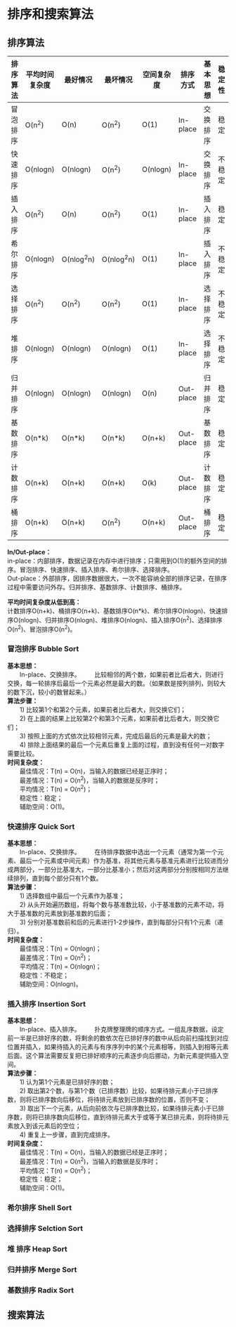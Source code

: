 # 排序和搜索算法
## 排序算法
排序算法 | 平均时间复杂度 | 最好情况 | 最坏情况 | 空间复杂度 | 排序方式 | 基本思想 | 稳定性
---- | ---- | ---- | ---- | ---- | ---- | ---- | ----
冒泡排序 | O(n<sup>2</sup>) | O(n) | O(n<sup>2</sup>) | O(1) | In-place | 交换排序 | 稳定
快速排序 | O(nlogn) | O(nlogn) | O(n<sup>2</sup>) | O(nlogn) | In-place | 交换排序 | 不稳定
插入排序 | O(n<sup>2</sup>) | O(n) | O(n<sup>2</sup>) | O(1) | In-place | 插入排序 | 稳定
希尔排序 | O(nlogn) | O(nlog<sup>2</sup>n) | O(nlog<sup>2</sup>n) | O(1) | In-place | 插入排序 | 不稳定
选择排序 | O(n<sup>2</sup>) | O(n<sup>2</sup>) | O(n<sup>2</sup>) | O(1) | In-place | 选择排序 | 不稳定
堆排序 | O(nlogn) | O(nlogn) | O(nlogn) | O(1) | In-place | 选择排序 | 不稳定
归并排序 | O(nlogn) | O(nlogn) | O(nlogn) | O(n) | Out-place | 归并排序 | 稳定
基数排序 | O(n*k) | O(n*k) | O(n*k) | O(n+k) | Out-place | 基数排序 | 稳定
计数排序 | O(n+k) | O(n+k) | O(n+k) | O(k) | Out-place | 计数排序 | 稳定
桶排序 | O(n+k) | O(n+k) | O(n<sup>2</sup>) | O(n+k) | Out-place | 桶排序 | 稳定

**In/Out-place：**  
in-place：内部排序，数据记录在内存中进行排序；只需用到O(1)的额外空间的排序。冒泡排序、快速排序、插入排序、希尔排序、选择排序。  
Out-place：外部排序，因排序数据很大，一次不能容纳全部的排序记录，在排序过程中需要访问外存。归并排序、基数排序、计数排序、桶排序。  

**平均时间复杂度从低到高：**  
计数排序O(n+k)、桶排序O(n+k)、基数排序O(n*k)、希尔排序O(nlogn)、快速排序O(nlogn)、归并排序O(nlogn)、堆排序O(nlogn)、插入排序O(n<sup>2</sup>)、选择排序O(n<sup>2</sup>)、冒泡排序O(n<sup>2</sup>)。

### 冒泡排序 Bubble Sort
**基本思想：**  
　　In-place、交换排序。
　　比较相邻的两个数，如果前者比后者大，则进行交换，每一轮排序后最后一个元素必然是最大的数。（如果数是按列排列，则较大的数下沉，较小的数冒起来。）  
**算法步骤：**  
　　1) 比较第1个和第2个元素，如果前者比后者大，则交换它们；  
　　2) 在上面的结果上比较第2个和第3个元素，如果前者比后者大，则交换它们；  
　　3) 按照上面的方式依次比较相邻元素，完成后最后的元素是最大的数；  
　　4) 排除上面结果的最后一个元素后重复上面的过程，直到没有任何一对数字需要比较。  
**时间复杂度：**  
　　最佳情况：T(n) = O(n)，当输入的数据已经是正序时；  
　　最差情况：T(n) = O(n<sup>2</sup>)，当输入的数据是反序时；  
　　平均情况：T(n) = O(n<sup>2</sup>)；  
　　稳定性：稳定；  
　　辅助空间：O(1)。  

### 快速排序 Quick Sort
**基本思想：**  
　　In-place、交换排序。
　　在待排序数据中选出一个元素（通常为第一个元素、最后一个元素或中间元素）作为基准，将其他元素与基准元素进行比较进而分成两部分，一部分比基准大，一部分比基准小；然后对这两部分分别按相同方法继续排列，直到每个部分只有1个数。  
**算法步骤：**  
　　1) 选择数组中最后一个元素作为基准；  
　　2) 从头开始遍历数组，将每个数与基准数比较，小于基准数的元素不动，将大于基准数的元素放到基准数的后面；  
　　3) 分别对基准数前和后的元素进行1-2步操作，直到每部分只有1个元素（递归）。  
**时间复杂度：**  
　　最佳情况：T(n) = O(nlogn)；  
　　最差情况：T(n) = O(n<sup>2</sup>)；  
　　平均情况：T(n) = O(nlogn)；  
　　稳定性：不稳定；  
　　辅助空间：O(nlogn)。  

### 插入排序 Insertion Sort
**基本思想：**  
　　In-place、插入排序。
　　扑克牌整理牌的顺序方式。一组乱序数据，设定前一半是已排好序的数，将剩余的数依次在已排好序的数中从后向前扫描找到对应位置并插入，如果待插入的元素与有序序列中的某个元素相等，则插入到相等元素后面。这个算法需要反复把已排好顺序的元素逐步向后挪动，为新元素提供插入空间。  
**算法步骤：**  
　　1) 认为第1个元素是已排好序的数；  
　　2) 取出第2个数，与第1个数（已排序数）比较，如果待排元素小于已排序数，则将已排序数向后移位，将待排元素放到已排序数的位置，否则不变；  
　　3) 取出下一个元素，从后向前依次与已排序数比较，如果待排元素小于已排序数，则将已排序数向后移位，直到待排元素大于或等于某已排元素，则将待排元素放入到该元素后的空位；  
　　4) 重复上一步骤，直到完成排序。  
**时间复杂度：**  
　　最佳情况：T(n) = O(n)，当输入的数据已经是正序时；  
　　最差情况：T(n) = O(n<sup>2</sup>)，当输入的数据是反序时；  
　　平均情况：T(n) = O(n<sup>2</sup>)；  
　　稳定性：稳定；  
　　辅助空间：O(1)。  

### 希尔排序 Shell Sort

### 选择排序 Selction Sort

### 堆  排序 Heap Sort

### 归并排序 Merge Sort

### 基数排序 Radix Sort

## 搜索算法